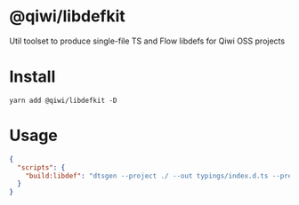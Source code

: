 # @qiwi/libdefkit
Util toolset to produce single-file TS and Flow libdefs for Qiwi OSS projects

# Install
```shell script
yarn add @qiwi/libdefkit -D
```

# Usage
```json
{
  "scripts": {
    "build:libdef": "dtsgen --project ./ --out typings/index.d.ts --prefix @qiwi/libdefkit/target/es5 --name @qiwi/libdefkit --main @qiwi/libdefkit/target/es5/index --moduleResolution node && libdeffix --dts=./typings/index.d.ts --prefix=@qiwi/libdefkit/target/es5 && flowgen typings/index.d.ts --output-file flow-typed/index.flow.js"
  }
}
```
